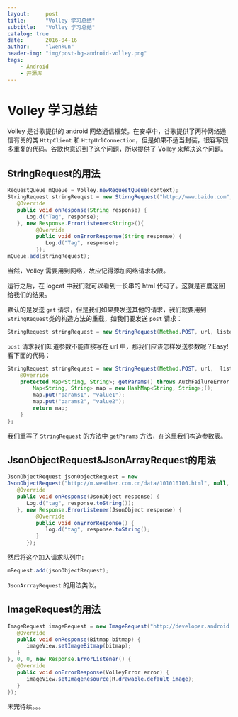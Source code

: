```yaml
---
layout:     post
title:      "Volley 学习总结"
subtitle:   "Volley 学习总结"
catalog: true
date:       2016-04-16
author:     "lwenkun"
header-img: "img/post-bg-android-volley.png"
tags:
    - Android
    - 开源库
---
```


# Volley 学习总结

Volley 是谷歌提供的 android 网络通信框架。在安卓中，谷歌提供了两种网络通信有关的类 `HttpClient` 和 `HttpUrlConnection`，但是如果不适当封装，很容写很多重复的代码。谷歌也意识到了这个问题，所以提供了 Volley 来解决这个问题。
<!-- more -->

## StringRequest的用法
```java
RequestQueue mQueue = Volley.newRequestQueue(context);
StringRequest stringReuqest = new StirngRequest("http://www.baidu.com", new Response.Listener<String>() {
   @Override
   public void onResponse(String response) {
      Log.d("Tag", response);
   }, new Response.ErrorListener<String>(){
         @Override
         public void onErrorResponse(String response) {
            Log.d("Tag", response);
         });
mQueue.add(stringRequest);
```

当然，Volley 需要用到网络，故应记得添加网络请求权限。

运行之后，在 logcat 中我们就可以看到一长串的 html 代码了。这就是百度返回给我们的结果。

默认的是发送 `get` 请求，但是我们如果要发送其他的请求，我们就要用到`StringRequest`类的构造方法的重载，如我们要发送 `post` 请求：

```java
StringRequest stringRequest = new StringRequest(Method.POST, url, listener, errorListener);
```
`post` 请求我们知道参数不能直接写在 url 中，那我们应该怎样发送参数呢？Easy! 看下面的代码：

```java
StringRequest stringRequest = new StringRequest(Method.POST, url,  listener, errorListener) {  
    @Override  
    protected Map<String, String>; getParams() throws AuthFailureError {  
        Map<String, String> map = new HashMap<String, String>;();  
        map.put("params1", "value1");  
        map.put("params2", "value2");  
        return map;  
    }  
};
```
我们重写了 `StringRequest` 的方法中 `getParams` 方法，在这里我们构造参数表。

## JsonObjectRequest&amp;JsonArrayRequest的用法
```java
JsonObjectRequest jsonObjectRequest = new
JsonObjectRequest("http://m.weather.com.cn/data/101010100.html", null, new Response.Listener<JsonObject>() {
   @Override
   public void onResponse(JsonObject response) {
      Log.d("tag", response.toString());
   }, new Response.ErrorListener(JsonObject response) {
         @Override
         public void onErrorResponse() {
            log.d("tag", response.toString();
         }
      });
```
然后将这个加入请求队列中:

```java
mRequest.add(jsonObjectRequest);
```
`JsonArrrayRequest` 的用法类似。

## ImageRequest的用法
```java
ImageRequest imageRequest = new ImageRequest("http://developer.android.com/images/home/aw_dac.png", new Response.Listener<Bitmap>() {
   @Override
   public void onResponse(Bitmap bitmap) {
      imageView.setImageBitmap(bitmap);
   }
}, 0, 0, new Response.ErrorListener() {
   @Override
   public void onErrorResponse(VolleyError error) {
      imageView.setImageResource(R.drawable.default_image);  
   }
});
```
未完待续。。。
